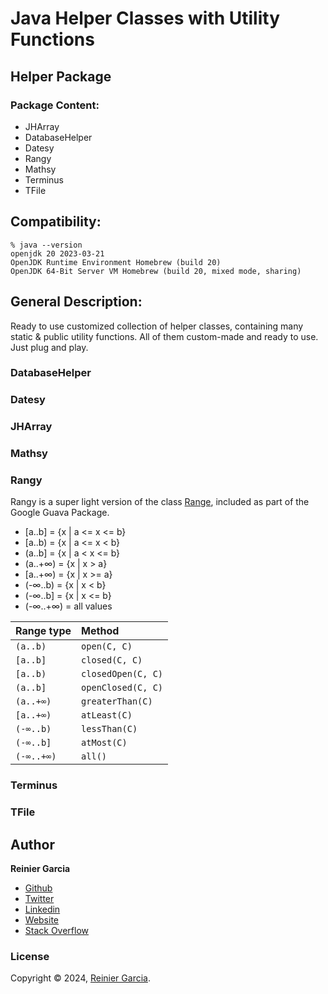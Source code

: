 # Java Helper Classes with Utility Functions

## Helper Package

### Package Content:

- JHArray
- DatabaseHelper
- Datesy
- Rangy
- Mathsy
- Terminus
- TFile

## Compatibility:

```
% java --version
openjdk 20 2023-03-21
OpenJDK Runtime Environment Homebrew (build 20)
OpenJDK 64-Bit Server VM Homebrew (build 20, mixed mode, sharing)
```

## General Description:

Ready to use customized collection of helper classes, containing many static & public utility functions. All of
them custom-made and ready to use. Just plug and play.

### DatabaseHelper

### Datesy

### JHArray

### Mathsy

### Rangy

Rangy is a super light version of the class [Range](https://github.com/google/guava/wiki/RangesExplained), included as
part of the Google Guava Package.

- [a..b] = {x | a <= x <= b}
- [a..b) = {x | a <= x < b}
- (a..b] = {x | a < x <= b}
- (a..+∞) = {x | x > a}
- [a..+∞) = {x | x >= a}
- (-∞..b) = {x | x < b}
- (-∞..b] = {x | x <= b}
- (-∞..+∞) = all values

| Range type | Method             |
|:-----------|:-------------------|
| `(a..b)`   | `open(C, C)`       |
| `[a..b]`   | `closed(C, C)`     |
| `[a..b)`   | `closedOpen(C, C)` |
| `(a..b]`   | `openClosed(C, C)` |
| `(a..+∞)`  | `greaterThan(C)`   |
| `[a..+∞)`  | `atLeast(C)`       |
| `(-∞..b)`  | `lessThan(C)`      |
| `(-∞..b]`  | `atMost(C)`        |
| `(-∞..+∞)` | `all()`            |

### Terminus

### TFile

## Author

**Reinier Garcia**

* [Github](https://github.com/reymillenium)
* [Twitter](https://twitter.com/ReinierGarciaR)
* [Linkedin](https://www.linkedin.com/in/reiniergarcia/)
* [Website](https://www.reiniergarcia.dev/)
* [Stack Overflow](https://stackoverflow.com/users/9616949/reinier-garcia)

### License

Copyright © 2024, [Reinier Garcia](https://github.com/reymillenium).


